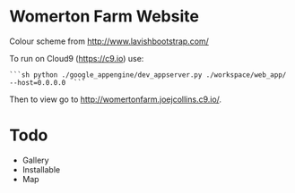 # Womerton Farm Website

Colour scheme from http://www.lavishbootstrap.com/

To run on Cloud9 (https://c9.io) use:

    ```sh python ./google_appengine/dev_appserver.py ./workspace/web_app/ --host=0.0.0.0  ```

Then to view go to http://womertonfarm.joejcollins.c9.io/.

# Todo

* Gallery
* Installable
* Map

